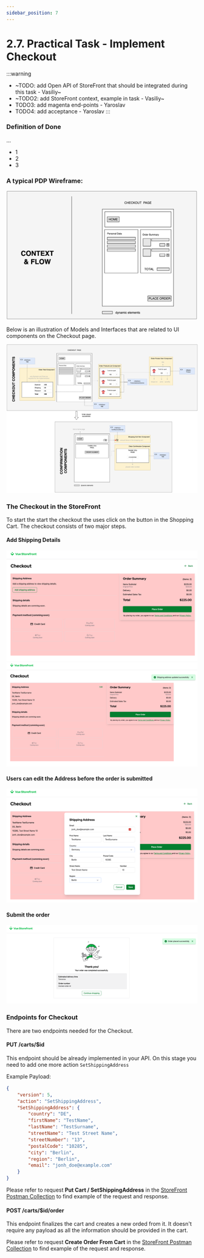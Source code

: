```yaml
---
sidebar_position: 7
---
```


# 2.7. Practical Task - Implement Checkout

:::warning
- ~TODO: add Open API of StoreFront that should be integrated during this task - Vasiliy~
- ~TODO2: add StoreFront context, example in task - Vasiliy~
- TODO3: add magenta end-points - Yaroslav
- TODO4: add acceptance - Yaroslav
:::

### Definition of Done

...

- 1
- 2
- 3

### A typical PDP Wireframe:

![assets/cart-wireframe.png](assets/checkout-page.png)

Below is an illustration of Models and Interfaces that are related to UI components on the Checkout page.

![cart-components.png](assets/checkout-components.png)

### The Checkout in the StoreFront
To start the start the checkout the uses click on the button in the Shopping Cart. The checkout consists of two major steps.

#### Add Shipping Details
![Checkout Empty](assets/2.7/01-checkout-start.png)
![Checkout with Details](assets//2.7/02-checkout-with-address.png)

#### Users can edit the Address before the order is submitted
![Edit Address](assets/2.7/03-checkout-edit-address.png)

#### Submit the order
![Submit Order](assets/2.7/04-checkout-success.png)

### Endpoints for Checkout
There are two endpoints needed for the Checkout.

#### PUT /carts/$id
This endpoint should be already implemented in your API. On this stage you need to add one more action `SetShippingAddress`

Example Payload:
```json
{
    "version": 5,
    "action": "SetShippingAddress",
    "SetShippingAddress": {
        "country": "DE",
        "firstName": "TestName",
        "lastName": "TestSurname",
        "streetName": "Test Street Name",
        "streetNumber": "13",
        "postalCode": "10285",
        "city": "Berlin",
        "region": "Berlin",
        "email": "jonh_doe@example.com"
    }
}
```
Please refer to request **Put Cart / SetShippingAddress** in the [StoreFront Postman Collection](https://git.epam.com/Vasily_Vanin/camp-storefront-nuxt/-/tree/main/postman) to find example of the request and response.

#### POST /carts/$id/order
This endpoint finalizes the cart and creates a new orded from it. 
It doesn't require any payload as all the information should be provided in the cart.

Please refer to request **Create Order From Cart** in the [StoreFront Postman Collection](https://git.epam.com/Vasily_Vanin/camp-storefront-nuxt/-/tree/main/postman) to find example of the request and response.